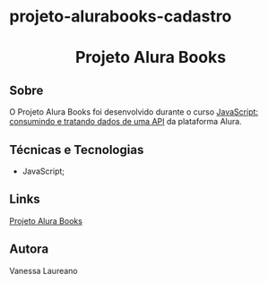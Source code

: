 # projeto-alurabooks-cadastro

 <h1 align="center">Projeto Alura Books</h1> 
 
 <h2>Sobre</h2>
 
 <p>O  Projeto Alura Books foi desenvolvido durante o curso <a href="https://cursos.alura.com.br/course/javascript-consumindo-tratando-dados-api">JavaScript: consumindo e tratando dados de uma API</a> da plataforma Alura.</p>
 
 <h2>Técnicas e Tecnologias</h2>
 
 <ul>
 <li>JavaScript;</li>
 </ul>
 
 <h2>Links</h2>
 
 <p><a href="https://vanessalaureano.github.io/projeto-alurabooks-cadastro/">Projeto Alura Books</a></p> 
 
 <h2>Autora</h2>
 
 <p>Vanessa Laureano</p>
